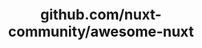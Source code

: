 ---
layout: post
title: github.com/nuxt-community/awesome-nuxt
categories: link
tags: [انگلیسی, گیت‌هاب, برنامه‌نویسی]
---
